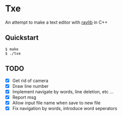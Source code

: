 # Txe
An attempt to make a text editor with [raylib](https://www.raylib.com/) in C++

## Quickstart
```terminal
$ make
$ ./txe
```

## TODO
- [x] Get rid of camera
- [x] Draw line number
- [x] Implement navigate by words, line deletion, etc ...
- [x] Report msg
- [x] Allow input file name when save to new file
- [x] Fix navigation by words, introduce word seperators
